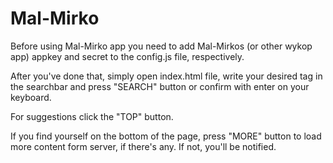 # Mal-Mirko

Before using Mal-Mirko app you need to add Mal-Mirkos (or other wykop app) appkey and secret to the config.js file, respectively.

After you've done that, simply open index.html file, write your desired tag in the searchbar and press "SEARCH" button or confirm with enter on your keyboard.

For suggestions click the "TOP" button.

If you find yourself on the bottom of the page, press "MORE" button to load more content form server, if there's any. If not, you'll be notified.


